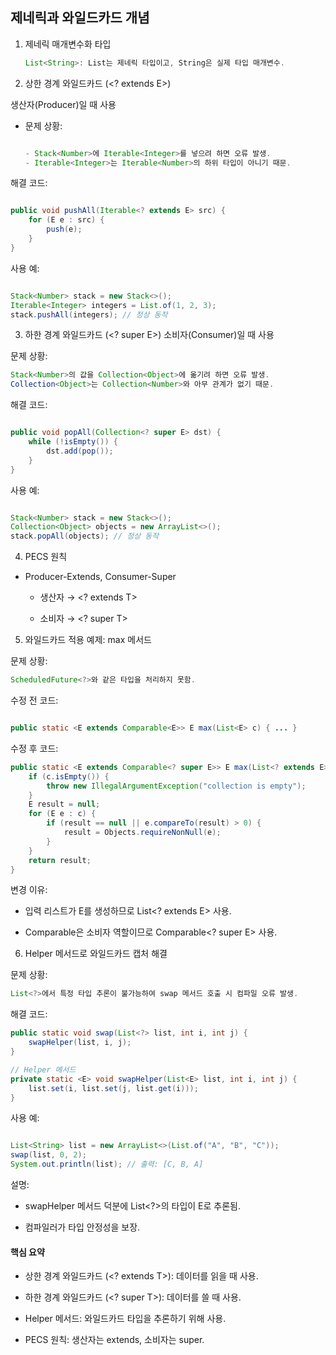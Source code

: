 ## 제네릭과 와일드카드 개념

1. 제네릭 매개변수화 타입

   ```java
   List<String>: List는 제네릭 타입이고, String은 실제 타입 매개변수.
   ```

2. 상한 경계 와일드카드 (<? extends E>)

생산자(Producer)일 때 사용

- 문제 상황:

  ```java

  - Stack<Number>에 Iterable<Integer>를 넣으려 하면 오류 발생.
  - Iterable<Integer>는 Iterable<Number>의 하위 타입이 아니기 때문.

  ```

해결 코드:

```java

public void pushAll(Iterable<? extends E> src) {
    for (E e : src) {
        push(e);
    }
}

```

사용 예:

```java

Stack<Number> stack = new Stack<>();
Iterable<Integer> integers = List.of(1, 2, 3);
stack.pushAll(integers); // 정상 동작

```

3. 하한 경계 와일드카드 (<? super E>)
   소비자(Consumer)일 때 사용

문제 상황:

```java
Stack<Number>의 값을 Collection<Object>에 옮기려 하면 오류 발생.
Collection<Object>는 Collection<Number>와 아무 관계가 없기 때문.

```

해결 코드:

```java

public void popAll(Collection<? super E> dst) {
    while (!isEmpty()) {
        dst.add(pop());
    }
}

```

사용 예:

```java

Stack<Number> stack = new Stack<>();
Collection<Object> objects = new ArrayList<>();
stack.popAll(objects); // 정상 동작

```

4. PECS 원칙

- Producer-Extends, Consumer-Super

  - 생산자 → <? extends T>

  - 소비자 → <? super T>

5. 와일드카드 적용 예제: max 메서드

문제 상황:

```java
ScheduledFuture<?>와 같은 타입을 처리하지 못함.
```

수정 전 코드:

```java

public static <E extends Comparable<E>> E max(List<E> c) { ... }

```

수정 후 코드:

```java
public static <E extends Comparable<? super E>> E max(List<? extends E> c) {
    if (c.isEmpty()) {
        throw new IllegalArgumentException("collection is empty");
    }
    E result = null;
    for (E e : c) {
        if (result == null || e.compareTo(result) > 0) {
            result = Objects.requireNonNull(e);
        }
    }
    return result;
}

```

변경 이유:

- 입력 리스트가 E를 생성하므로 List<? extends E> 사용.

- Comparable은 소비자 역할이므로 Comparable<? super E> 사용.

6. Helper 메서드로 와일드카드 캡처 해결

문제 상황:

```java
List<?>에서 특정 타입 추론이 불가능하여 swap 메서드 호출 시 컴파일 오류 발생.

```

해결 코드:

```java
public static void swap(List<?> list, int i, int j) {
    swapHelper(list, i, j);
}

// Helper 메서드
private static <E> void swapHelper(List<E> list, int i, int j) {
    list.set(i, list.set(j, list.get(i)));
}

```

사용 예:

```java

List<String> list = new ArrayList<>(List.of("A", "B", "C"));
swap(list, 0, 2);
System.out.println(list); // 출력: [C, B, A]

```

설명:

- swapHelper 메서드 덕분에 List<?>의 타입이 E로 추론됨.

- 컴파일러가 타입 안정성을 보장.

#### 핵심 요약

- 상한 경계 와일드카드 (<? extends T>): 데이터를 읽을 때 사용.

- 하한 경계 와일드카드 (<? super T>): 데이터를 쓸 때 사용.

- Helper 메서드: 와일드카드 타입을 추론하기 위해 사용.

- PECS 원칙: 생산자는 extends, 소비자는 super.
